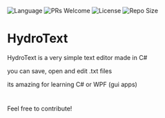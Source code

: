 ![Language](https://img.shields.io/github/languages/top/BoneheadBreaker/HydroText)
![PRs Welcome](https://img.shields.io/badge/PRs-welcome-brightgreen.svg)
![License](https://img.shields.io/github/license/BoneheadBreaker/HydroText)
![Repo Size](https://img.shields.io/github/repo-size/BoneheadBreaker/HydroText)

# HydroText

HydroText is a very simple text editor made in C#

you can save, open and edit .txt files

its amazing for learning C# or WPF (gui apps)

#

Feel free to contribute!
